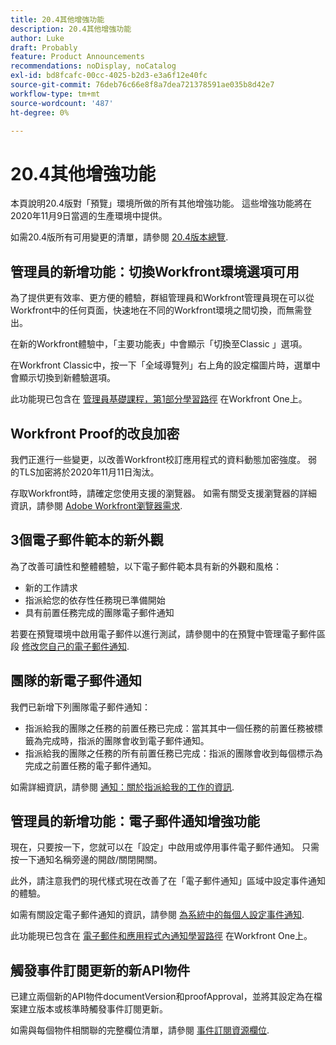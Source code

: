 ```yaml
---
title: 20.4其他增強功能
description: 20.4其他增強功能
author: Luke
draft: Probably
feature: Product Announcements
recommendations: noDisplay, noCatalog
exl-id: bd8fcafc-00cc-4025-b2d3-e3a6f12e40fc
source-git-commit: 76deb76c66e8f8a7dea721378591ae035b8d42e7
workflow-type: tm+mt
source-wordcount: '487'
ht-degree: 0%

---
```


# 20.4其他增強功能

本頁說明20.4版對「預覽」環境所做的所有其他增強功能。 這些增強功能將在2020年11月9日當週的生產環境中提供。

如需20.4版所有可用變更的清單，請參閱 [20.4版本總覽](../../../product-announcements/product-releases/20.4-release-activity/20-4-release-overview.md).

## 管理員的新增功能：切換Workfront環境選項可用

為了提供更有效率、更方便的體驗，群組管理員和Workfront管理員現在可以從Workfront中的任何頁面，快速地在不同的Workfront環境之間切換，而無需登出。

在新的Workfront體驗中，「主要功能表」中會顯示「切換至Classic 」選項。

在Workfront Classic中，按一下「全域導覽列」右上角的設定檔圖片時，選單中會顯示切換到新體驗選項。

此功能現已包含在 [管理員基礎課程，第1部分學習路徑](https://one.workfront.com/s/learningpath3/administrator-fundamentals-in-the-new-workfront-experience-part-2-user-organizat-20Y0z000000bmAXEAY) 在Workfront One上。

## Workfront Proof的改良加密

我們正進行一些變更，以改善Workfront校訂應用程式的資料動態加密強度。 弱的TLS加密將於2020年11月11日淘汰。

存取Workfront時，請確定您使用支援的瀏覽器。 如需有關受支援瀏覽器的詳細資訊，請參閱 [Adobe Workfront瀏覽器需求](../../../workfront-basics/workfront-browser-requirements.md).

## 3個電子郵件範本的新外觀

為了改善可讀性和整體體驗，以下電子郵件範本具有新的外觀和風格：

* 新的工作請求
* 指派給您的依存性任務現已準備開始
* 具有前置任務完成的團隊電子郵件通知

若要在預覽環境中啟用電子郵件以進行測試，請參閱中的在預覽中管理電子郵件區段 [修改您自己的電子郵件通知](../../../workfront-basics/using-notifications/activate-or-deactivate-your-own-event-notifications.md).

## 團隊的新電子郵件通知

我們已新增下列團隊電子郵件通知：

* 指派給我的團隊之任務的前置任務已完成：當其其中一個任務的前置任務被標籤為完成時，指派的團隊會收到電子郵件通知。
* 指派給我的團隊之任務的所有前置任務已完成：指派的團隊會收到每個標示為完成之前置任務的電子郵件通知。

如需詳細資訊，請參閱 [通知：關於指派給我的工作的資訊](../../../workfront-basics/using-notifications/notifications-information-about-work-assigned-to-me.md).

## 管理員的新增功能：電子郵件通知增強功能

現在，只要按一下，您就可以在「設定」中啟用或停用事件電子郵件通知。 只需按一下通知名稱旁邊的開啟/關閉開關。

此外，請注意我們的現代樣式現在改善了在「電子郵件通知」區域中設定事件通知的體驗。

如需有關設定電子郵件通知的資訊，請參閱 [為系統中的每個人設定事件通知](../../../administration-and-setup/manage-workfront/emails/configure-event-notifications-for-everyone-in-the-system.md).

此功能現已包含在 [電子郵件和應用程式內通知學習路徑](https://one.workfront.com/s/learningpath2/email-and-in-app-notifications-in-the-new-workfront-experience-20Y4X000000CaZGUA0) 在Workfront One上。

## 觸發事件訂閱更新的新API物件

已建立兩個新的API物件documentVersion和proofApproval，並將其設定為在檔案建立版本或核準時觸發事件訂閱更新。

如需與每個物件相關聯的完整欄位清單，請參閱 [事件訂閱資源欄位](../../../wf-api/api/event-sub-resource-fields.md).
